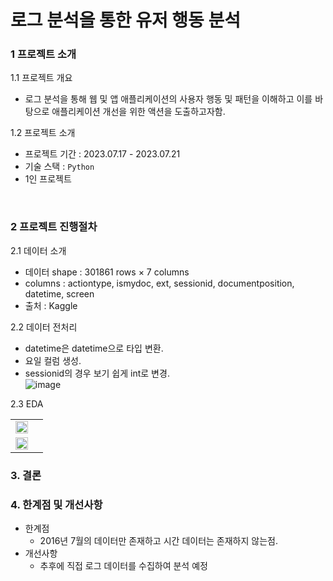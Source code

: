# 로그 분석을 통한 유저 행동 분석

### 1 프로젝트 소개
1.1 프로젝트 개요   
* 로그 분석을 통해 웹 및 앱 애플리케이션의 사용자 행동 및 패턴을 이해하고 이를 바탕으로 애플리케이션 개선을 위한 액션을 도출하고자함.
    
1.2 프로젝트 소개
* 프로젝트 기간 : 2023.07.17 - 2023.07.21
* 기술 스택 : ```Python```
* 1인 프로젝트

<br> 
  
### 2 프로젝트 진행절차
2.1 데이터 소개
* 데이터 shape : 301861 rows × 7 columns
* columns : actiontype, ismydoc, ext, sessionid, documentposition, datetime, screen
* 출처 : Kaggle
  
2.2 데이터 전처리
* datetime은 datetime으로 타입 변환.
* 요일 컬럼 생성.
* sessionid의 경우 보기 쉽게 int로 변경.  
  ![image](https://github.com/KIMJEONGSU/logs/assets/23291338/53c16fc1-8502-419b-be56-973e21ad233d)


2.3 EDA
<table>
  <tr>
    <td>
      <img src='photo/.png' width="100%" height="100%">
    </td>
    <td>     
        <p><customer 데이터></p>
    </td>
  </tr>
    <tr>
    <td>
      <img src='photo/.png' width="100%" height="100%">
    </td>
    <td>     
        <p><customer 데이터></p>
    </td>
  </tr>
</table>

### 3. 결론
### 4. 한계점 및 개선사항
* 한계점
  * 2016년 7월의 데이터만 존재하고 시간 데이터는 존재하지 않는점.
* 개선사항
  * 추후에 직접 로그 데이터를 수집하여 분석 예정

